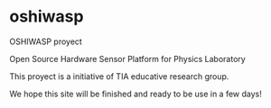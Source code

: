 # oshiwasp
OSHIWASP proyect

Open Source Hardware Sensor Platform for Physics Laboratory

This proyect is a initiative of TIA educative research group.

We hope this site will be finished and ready to be use in a few days!
